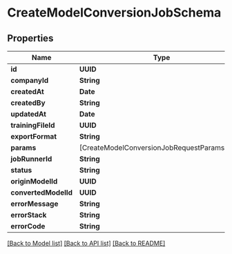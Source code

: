 # CreateModelConversionJobSchema

## Properties
Name | Type | Description | Notes
------------ | ------------- | ------------- | -------------
**id** | **UUID** |  | [optional] 
**companyId** | **String** |  | 
**createdAt** | **Date** |  | [optional] 
**createdBy** | **String** |  | 
**updatedAt** | **Date** |  | [optional] 
**trainingFileId** | **UUID** |  | [optional] 
**exportFormat** | **String** |  | 
**params** | [CreateModelConversionJobRequestParamsInner] |  | [optional] 
**jobRunnerId** | **String** |  | [optional] 
**status** | **String** |  | [optional] 
**originModelId** | **UUID** |  | 
**convertedModelId** | **UUID** |  | [optional] 
**errorMessage** | **String** |  | [optional] 
**errorStack** | **String** |  | [optional] 
**errorCode** | **String** |  | [optional] 

[[Back to Model list]](../README.md#documentation-for-models) [[Back to API list]](../README.md#documentation-for-api-endpoints) [[Back to README]](../README.md)


